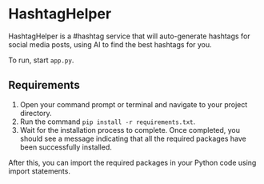 # HashtagHelper

HashtagHelper is a #hashtag service that will auto-generate hashtags for social media posts, using AI to find the best hashtags for you.

To run, start `app.py`.

## Requirements
1. Open your command prompt or terminal and navigate to your project directory.
2. Run the command `pip install -r requirements.txt`.
3. Wait for the installation process to complete. Once completed, you should see a message indicating that all the required packages have been successfully installed.

After this, you can import the required packages in your Python code using import statements.